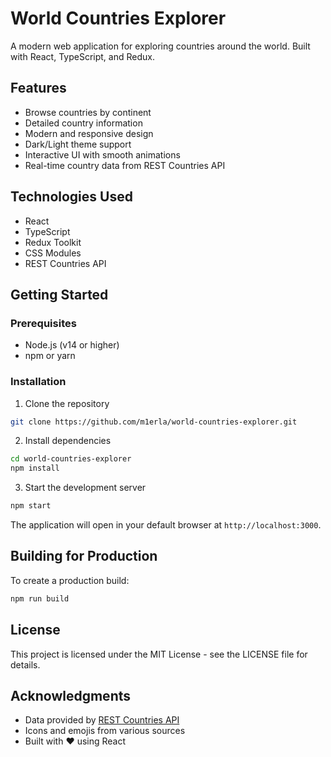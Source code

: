 # World Countries Explorer

A modern web application for exploring countries around the world. Built with React, TypeScript, and Redux.

## Features

- Browse countries by continent
- Detailed country information
- Modern and responsive design
- Dark/Light theme support
- Interactive UI with smooth animations
- Real-time country data from REST Countries API

## Technologies Used

- React
- TypeScript
- Redux Toolkit
- CSS Modules
- REST Countries API

## Getting Started

### Prerequisites

- Node.js (v14 or higher)
- npm or yarn

### Installation

1. Clone the repository

```bash
git clone https://github.com/m1erla/world-countries-explorer.git
```

2. Install dependencies

```bash
cd world-countries-explorer
npm install
```

3. Start the development server

```bash
npm start
```

The application will open in your default browser at `http://localhost:3000`.

## Building for Production

To create a production build:

```bash
npm run build
```

## License

This project is licensed under the MIT License - see the LICENSE file for details.

## Acknowledgments

- Data provided by [REST Countries API](https://restcountries.com/)
- Icons and emojis from various sources
- Built with ❤️ using React
